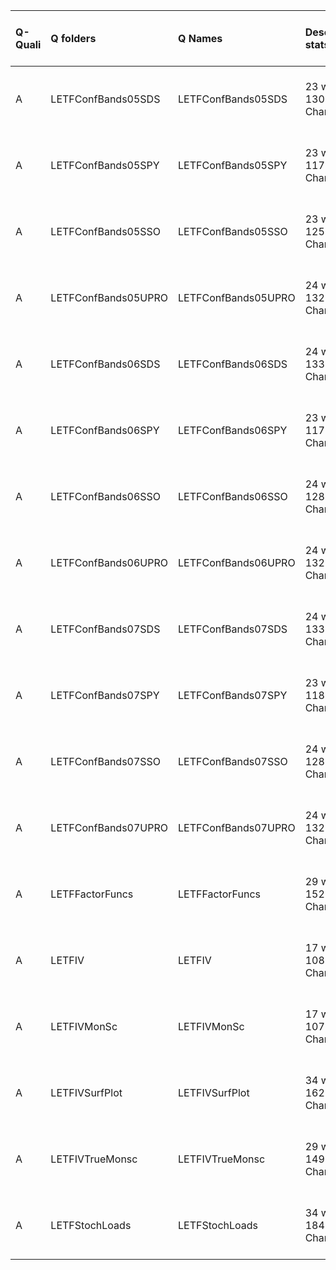|Q-Quali |Q folders           |Q Names             |Descriptions stats           |Keywords stats             |Meta Info data fields          |
|:-------|:-------------------|:-------------------|:----------------------------|:--------------------------|:------------------------------|
|A       |LETFConfBands05SDS  |LETFConfBands05SDS  |23 word(s), 130 Character(s) |8: 8 (standard), 0 (new)   |q, p, a, d, k, df, i, o, s, sa |
|A       |LETFConfBands05SPY  |LETFConfBands05SPY  |23 word(s), 117 Character(s) |8: 8 (standard), 0 (new)   |q, p, a, d, k, df, i, o, s, sa |
|A       |LETFConfBands05SSO  |LETFConfBands05SSO  |23 word(s), 125 Character(s) |8: 8 (standard), 0 (new)   |q, p, a, d, k, df, i, o, s, sa |
|A       |LETFConfBands05UPRO |LETFConfBands05UPRO |24 word(s), 132 Character(s) |8: 8 (standard), 0 (new)   |q, p, a, d, k, df, i, o, s, sa |
|A       |LETFConfBands06SDS  |LETFConfBands06SDS  |24 word(s), 133 Character(s) |8: 8 (standard), 0 (new)   |q, p, a, d, k, df, i, o, s, sa |
|A       |LETFConfBands06SPY  |LETFConfBands06SPY  |23 word(s), 117 Character(s) |8: 8 (standard), 0 (new)   |q, p, a, d, k, df, i, o, s, sa |
|A       |LETFConfBands06SSO  |LETFConfBands06SSO  |24 word(s), 128 Character(s) |8: 8 (standard), 0 (new)   |q, p, a, d, k, df, i, o, s, sa |
|A       |LETFConfBands06UPRO |LETFConfBands06UPRO |24 word(s), 132 Character(s) |8: 8 (standard), 0 (new)   |q, p, a, d, k, df, i, o, s, sa |
|A       |LETFConfBands07SDS  |LETFConfBands07SDS  |24 word(s), 133 Character(s) |8: 8 (standard), 0 (new)   |q, p, a, d, k, df, i, o, s, sa |
|A       |LETFConfBands07SPY  |LETFConfBands07SPY  |23 word(s), 118 Character(s) |8: 8 (standard), 0 (new)   |q, p, a, d, k, df, i, o, s, sa |
|A       |LETFConfBands07SSO  |LETFConfBands07SSO  |24 word(s), 128 Character(s) |8: 8 (standard), 0 (new)   |q, p, a, d, k, df, i, o, s, sa |
|A       |LETFConfBands07UPRO |LETFConfBands07UPRO |24 word(s), 132 Character(s) |8: 8 (standard), 0 (new)   |q, p, a, d, k, df, i, o, s, sa |
|A       |LETFFactorFuncs     |LETFFactorFuncs     |29 word(s), 152 Character(s) |14: 14 (standard), 0 (new) |q, p, a, d, k, df, i, o, s, sa |
|A       |LETFIV              |LETFIV              |17 word(s), 108 Character(s) |6: 6 (standard), 0 (new)   |q, p, a, d, k, df, e, s, sa    |
|A       |LETFIVMonSc         |LETFIVMonSc         |17 word(s), 107 Character(s) |6: 6 (standard), 0 (new)   |q, p, a, d, k, df, e, s, sa    |
|A       |LETFIVSurfPlot      |LETFIVSurfPlot      |34 word(s), 162 Character(s) |14: 14 (standard), 0 (new) |q, p, a, d, k, df, i, o, s, sa |
|A       |LETFIVTrueMonsc     |LETFIVTrueMonsc     |29 word(s), 149 Character(s) |14: 14 (standard), 0 (new) |q, p, a, d, k, df, i, o, s, sa |
|A       |LETFStochLoads      |LETFStochLoads      |34 word(s), 184 Character(s) |14: 14 (standard), 0 (new) |q, p, a, d, k, df, i, o, s, sa |
